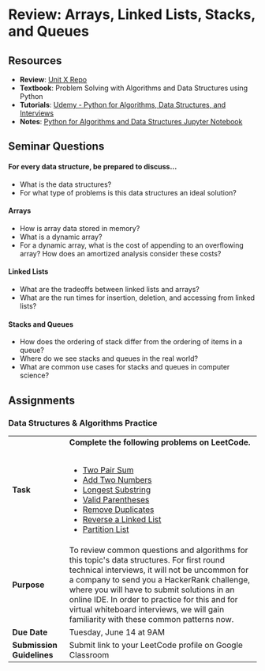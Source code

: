 # Review: Arrays, Linked Lists, Stacks, and Queues

## Resources
* **Review**: [Unit X Repo](https://github.com/The-Marcy-Lab-School/se-unit-x-js)
* **Textbook**: Problem Solving with Algorithms and Data Structures using Python
* **Tutorials**: [Udemy - Python for Algorithms, Data Structures, and Interviews](https://www.udemy.com/course/python-for-data-structures-algorithms-and-interviews/learn)
* **Notes**: [Python for Algorithms and Data Structures Jupyter Notebook](https://nbviewer.jupyter.org/github/jmportilla/Python-for-Algorithms--Data-Structures--and-Interviews/tree/master/)

## Seminar Questions
#### For every data structure, be prepared to discuss...
* What is the data structures?
* For what type of problems is this data structures an ideal solution?

#### Arrays
* How is array data stored in memory?
* What is a dynamic array?
* For a dynamic array, what is the cost of appending to an overflowing array? How does an amortized analysis consider these costs?

#### Linked Lists
* What are the tradeoffs between linked lists and arrays?
* What are the run times for insertion, deletion, and accessing from linked lists?

#### Stacks and Queues
* How does the ordering of stack differ from the ordering of items in a queue?
* Where do we see stacks and queues in the real world?
* What are common use cases for stacks and queues in computer science?


## Assignments
### Data Structures & Algorithms Practice
|     |     |
| --- | --- |
| **Task** | **Complete the following problems on LeetCode.**<br/><br/> <ul><li><a href="https://leetcode.com/problems/two-sum/">Two Pair Sum</a></li><li><a href="https://leetcode.com/problems/add-two-numbers">Add Two Numbers</a></li><li><a href="https://leetcode.com/problems/longest-substring-without-repeating-characters">Longest Substring</a></li><li><a href="https://leetcode.com/problems/valid-parentheses/">Valid Parentheses</a></li><li><a href="https://leetcode.com/problems/remove-duplicates-from-sorted-list/">Remove Duplicates</a></li><li><a href="https://leetcode.com/problems/reverse-linked-list/">Reverse a Linked List</a></li><li><a href="https://leetcode.com/problems/partition-list/">Partition List</a></li></ul> |
| **Purpose** | To review common questions and algorithms for this topic's data structures. For first round technical interviews, it will not be uncommon for a company to send you a HackerRank challenge, where you will have to submit solutions in an online IDE. In order to practice for this and for virtual whiteboard interviews, we will gain familiarity with these common patterns now. |
| **Due Date** | Tuesday, June 14 at 9AM |
| **Submission Guidelines** | Submit link to your LeetCode profile on Google Classroom |

